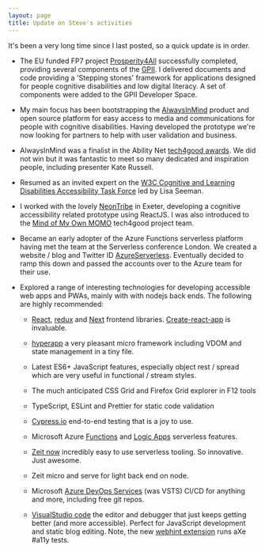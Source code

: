 ```yaml
---
layout: page
title: Update on Steve's activities
---
```


<div class="message">
  It's been a very long time since I last posted, so a quick update is in order.
</div>

- The EU funded FP7 project [Prosperity4All](http://www.prosperity4all.eu/) successfully completed, providing several components of the [GPII](https://gpii.net/). I delivered documents and code providing a 'Stepping stones' framework for applications designed for people cognitive disabilities and low digital literacy. A set of components were added to the GPII Developer Space.

- My main focus has been bootstrapping the [AlwaysInMind](https://alwaysinmind.info/) product and open source platform for easy access to media and communications for people with cognitive disabilities. Having developed the prototype we're now looking for partners to help with user validation and business.

- AlwaysInMind was a finalist in the Ability Net [tech4good awards](https://www.tech4goodawards.com/finalist/always-in-mind). We did not win but it was fantastic to meet so many dedicated and inspiration people, including presenter Kate Russell.

- Resumed as an invited expert on the [W3C Cognitive and Learning Disabilities Accessibility Task Force](https://www.w3.org/WAI/PF/cognitive-a11y-tf/) led by Lisa Seeman.

- I worked with the lovely [NeonTribe](https://www.neontribe.co.uk/) in Exeter, developing a cognitive accessibility related prototype using ReactJS. I was also introduced to the [Mind of My Own MOMO](https://mindofmyown.org.uk/) tech4good project team.

- Became an early adopter of the Azure Functions serverless platform having met the team at the Serverless conference London. We created a website / blog and Twitter ID [AzureServerless](https://twitter.com/_azureserverles). Eventually decided to ramp this down and passed the accounts over to the Azure team for their use.

- Explored a range of interesting technologies for developing accessible web apps and PWAs, mainly with with nodejs back ends. The following are highly recommended:

  - [React](https://reactjs.org/), [redux](https://redux.js.org/) and [Next](https://nextjs.org/) frontend libraries. [Create-react-app](https://github.com/facebook/create-react-app#readme) is invaluable.

  - [hyperapp](https://github.com/jorgebucaran/hyperapp) a very pleasant micro framework including VDOM and state management in a tiny file.

  - Latest ES6+ JavaScript features, especially object rest / spread which are very useful in functional / stream styles.

  - The much anticipated CSS Grid and Firefox Grid explorer in F12 tools

  - TypeScript, ESLint and Prettier for static code validation

  - [Cypress.io](https://www.cypress.io/) end-to-end testing that is a joy to use.

  - Microsoft Azure [Functions](https://azure.microsoft.com/en-gb/services/functions) and [Logic Apps](https://docs.microsoft.com/en-us/azure/logic-apps/) serverless features.

  - [Zeit now](https://zeit.co/now) incredibly easy to use serverless tooling. So innovative. Just awesome.

  - Zeit micro and serve for light back end on node.

  - Microsoft [Azure DevOps Services](https://docs.microsoft.com/en-us/azure/devops/user-guide/?view=vsts) (was VSTS) CI/CD for anything and more, including free git repos.

  - [VisualStudio code](https://code.visualstudio.com/) the editor and debugger that just keeps getting better (and more accessible). Perfect for JavaScript development and static blog editing. Note, the new [webhint extension](https://marketplace.visualstudio.com/items?itemName=webhint.vscode-webhint) runs aXe #a11y tests.
